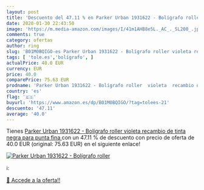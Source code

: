 ```yaml
---
layout: post
title: 'Descuento del 47.11 % en Parker Urban 1931622 - Bolígrafo roller '
date: 2020-01-30 22:43:50
image: 'https://m.media-amazon.com/images/I/41m1AHB8e5L._AC_._SL200_.jpg'
comments: true
category: ofertas
author: ring
slug: 'B01M0BQIGO-es Parker Urban 1931622 - Bolígrafo roller violeta recambio...'
tags: [ 'tole.es','bolígrafo', ]
actualPrice: 40.0 EUR
currency: EUR
price: 40.0
comparePrice: 75.63 EUR
prodname: 'Parker Urban 1931622 - Bolígrafo roller  violeta  recambio de tinta negra para punta fina '
country: 'es'
flag: '🇪🇸'
buyurl: 'https://www.amazon.es/dp/B01M0BQIGO/?tag=tolees-21'
descuento: '47.11'
average: '40.0'
---
```


Tienes [Parker Urban 1931622 - Bolígrafo roller  violeta  recambio de tinta negra para punta fina ](https://www.amazon.es/dp/B01M0BQIGO/?tag=tolees-21) con un 47.11 % de descuento con precio de oferta de 40.0 EUR (original: 75.63 EUR) en el siguiente enlace!

[![Parker Urban 1931622 - Bolígrafo roller ](https://m.media-amazon.com/images/I/41m1AHB8e5L._AC_._SL200_.jpg)](https://www.amazon.es/dp/B01M0BQIGO/?tag=tolees-21)

ℹ️:


[🛒 Accede a la oferta!!](https://www.amazon.es/dp/B01M0BQIGO/?tag=tolees-21)
